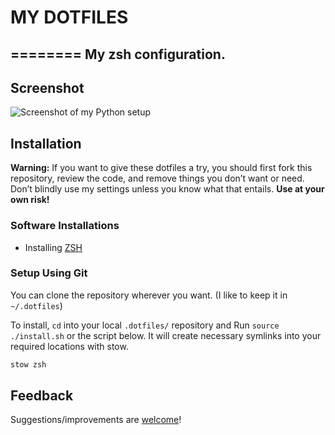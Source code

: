 # MY DOTFILES
========
My zsh configuration.
---

## Screenshot

![Screenshot of my Python setup](https://github.com/iSushil/.dotfiles/blob/master/assets/zsh.png)

## Installation

**Warning:** If you want to give these dotfiles a try, you should first fork this repository, review the code, and remove things you don’t want or need. Don’t blindly use my settings unless you know what that entails. **Use at your own risk!**

### Software Installations
- Installing [ZSH](https://github.com/robbyrussell/oh-my-zsh/wiki/Installing-ZSH)

### Setup Using Git

You can clone the repository wherever you want. (I like to keep it in `~/.dotfiles`)

To install, `cd` into your local `.dotfiles/` repository and Run `source ./install.sh` or the script below. It will create necessary symlinks into your required locations with stow.

```bash
stow zsh
```

## Feedback

Suggestions/improvements are [welcome](https://github.com/iSushil/.dotfiles/issues)!
